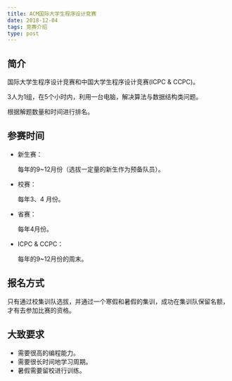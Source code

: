 ```yaml
---
title: ACM国际大学生程序设计竞赛
date: 2018-12-04
tags: 竞赛介绍
type: post
---
```


## 简介

国际大学生程序设计竞赛和中国大学生程序设计竞赛(ICPC & CCPC)。

3人为1组，在5个小时内，利用一台电脑，解决算法与数据结构类问题。

根据解题数量和时间进行排名。

<!-- more -->

## 参赛时间

- 新生赛：
  
  每年的9~12月份（选拔一定量的新生作为预备队员）。
- 校赛：
  
  每年3、4 月份。
- 省赛：
  
  每年4月份。
- ICPC & CCPC：
  
  每年的9~12月份的周末。

## 报名方式

  只有通过校集训队选拔，并通过一个寒假和暑假的集训，成功在集训队保留名额，才有去参加比赛的资格。

## 大致要求

- 需要很高的编程能力。
- 需要很长时间地学习周期。
- 暑假需要留校进行训练。
